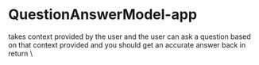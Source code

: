 # QuestionAnswerModel-app
takes context provided by the user and the user can ask a question based on that context provided and you should get an accurate answer back in return \
